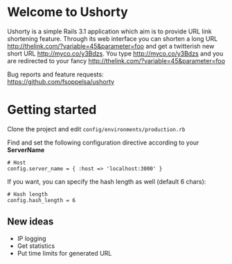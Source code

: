 Welcome to Ushorty
==================

Ushorty is a simple Rails 3.1 application which aim is to provide URL link
shortening feature. Through its web interface you can shorten a long URL
http://thelink.com/?variable=45&parameter=foo and get a twitterish new
short URL http://myco.co/y3Bdzs. You type http://myco.co/y3Bdzs and you
are redirected to your fancy http://thelink.com/?variable=45&parameter=foo

Bug reports and feature requests:  
https://github.com/fsoppelsa/ushorty

Getting started
===============

Clone the project and edit `config/environments/production.rb`

Find and set the following configuration directive according to your **ServerName**

	# Host
	config.server_name = { :host => 'localhost:3000' }

If you want, you can specify the hash length as well (default 6 chars):

	# Hash length
	config.hash_length = 6


New ideas
---------
* IP logging
* Get statistics
* Put time limits for generated URL
